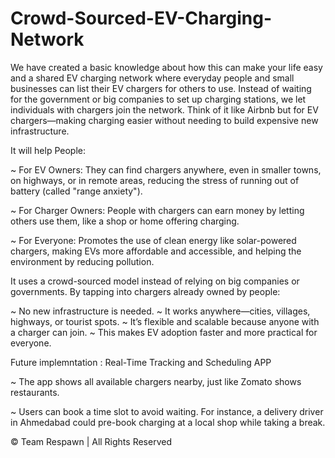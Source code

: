 # Crowd-Sourced-EV-Charging-Network

We have created a basic knowledge about how this can make your life easy and a shared EV charging network where everyday people and small businesses can list their EV chargers for others to use. Instead of waiting for the government or big companies to set up charging stations, we let individuals with chargers join the network. Think of it like Airbnb but for EV chargers—making charging easier without needing to build expensive new infrastructure.


It will help People: 

~  For EV Owners: They can find chargers anywhere, even in smaller towns, on highways, or in remote areas, reducing the stress of running out of battery (called "range anxiety").

~  For Charger Owners: People with chargers can earn money by letting others use them, like a shop or home offering charging.

~  For Everyone: Promotes the use of clean energy like solar-powered chargers, making EVs more affordable and accessible, and helping the environment by reducing pollution.


It uses a crowd-sourced model instead of relying on big companies or governments. By tapping into chargers already owned by people:

~  No new infrastructure is needed.
~  It works anywhere—cities, villages, highways, or tourist spots.
~  It’s flexible and scalable because anyone with a charger can join.
~  This makes EV adoption faster and more practical for everyone.


Future implemntation : Real-Time Tracking and Scheduling APP

~ The app shows all available chargers nearby, just like Zomato shows restaurants.

~ Users can book a time slot to avoid waiting. For instance, a delivery driver in Ahmedabad could pre-book charging at a local shop while taking a break.


© Team Respawn | All Rights Reserved